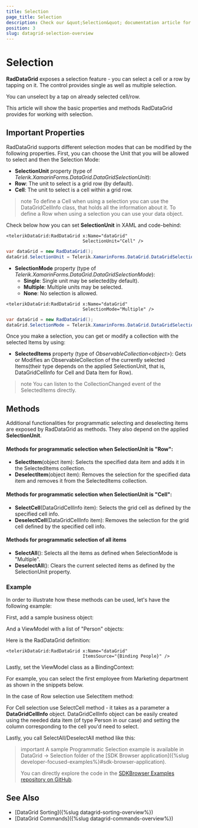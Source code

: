 ```yaml
---
title: Selection
page_title: Selection
description: Check our &quot;Selection&quot; documentation article for Telerik DataGrid for Xamarin control.
position: 3
slug: datagrid-selection-overview
---
```


# Selection #

**RadDataGrid** exposes a selection feature - you can select a cell or a row by tapping on it. The control provides single as well as multiple selection.

You can unselect by a tap on already selected cell/row.

This article will show the basic properties and methods RadDataGrid provides for working with selection.

## Important Properties

RadDataGrid supports different selection modes that can be modified by the following properties. First, you can choose the Unit that you will be allowed to select and then the Selection Mode:

* **SelectionUnit** property (type of *Telerik.XamarinForms.DataGrid.DataGridSelectionUnit*):
 * **Row**: The unit to select is a grid row (by default).
 * **Cell**: The unit to select is a cell within a grid row.
 
>note To define a Cell when using a selection you can use the DataGridCellInfo class, that holds all the information about it. To define a Row when using a selection you can use your data object.

Check below how you can set **SelectionUnit** in XAML and code-behind:

```XAML
<telerikDataGrid:RadDataGrid x:Name="dataGrid"
							 SelectionUnit="Cell" />
```
```C#
var dataGrid = new RadDataGrid();
dataGrid.SelectionUnit = Telerik.XamarinForms.DataGrid.DataGridSelectionUnit.Cell;
```

* **SelectionMode** property (type of *Telerik.XamarinForms.DataGrid.DataGridSelectionMode*):
  * **Single**: Single unit may be selected(by default).
  * **Multiple**: Multiple units may be selected.
  * **None**: No selection is allowed.
  
```XAML
<telerikDataGrid:RadDataGrid x:Name="dataGrid"
							 SelectionMode="Multiple" />
```
```C#
var dataGrid = new RadDataGrid();
dataGrid.SelectionMode = Telerik.XamarinForms.DataGrid.DataGridSelectionMode.Multiple;
```
  
Once you make a selection, you can get or modify a collection with the selected Items by using:

* **SelectedItems** property (type of *ObservableCollection&lt;object&gt;*): Gets or Modifies an ObservableCollection of the currently selected Items(their type depends on the applied SelectionUnit, that is, DataGridCellInfo for Cell and Data Item for Row).

>note You can listen to the CollectionChanged event of the SelectedItems directly.

## Methods

Additional functionalities for programmatic selecting and deselecting items are exposed by RadDataGrid as methods. They also depend on the applied **SelectionUnit**.

#### Methods for programmatic selection when SelectionUnit is "Row":

* **SelectItem**(object item): Selects the specified data item and adds it in the SelectedItems collection.
* **DeselectItem**(object item): Removes the selection for the specified data item and removes it from the SelectedItems collection.

#### Methods for programmatic selection when SelectionUnit is "Cell":

* **SelectCell**(DataGridCellInfo item): Selects the grid cell as defined by the specified cell info.
* **DeselectCell**(DataGridCellInfo item): Removes the selection for the grid cell defined by the specified cell info.

#### Methods for programmatic selection of all items

* **SelectAll**(): Selects all the items as defined when SelectionMode is "Multiple".
* **DeselectAll**(): Clears the current selected items as defined by the SelectionUnit property.

### Example
In order to illustrate how these methods can be used, let's have the following example:

First, add a sample business object:

<snippet id='datagrid-selection-object' />

And a ViewModel with a list of "Person" objects:

<snippet id='datagrid-grouping-propertygroupdescriptor-viewmodel' />

Here is the RadDataGrid definition:

```XAML
<telerikDataGrid:RadDataGrid x:Name="dataGrid"
							 ItemsSource="{Binding People}" />
```

Lastly, set the ViewModel class as a BindingContext:

<snippet id='datagrid-selection-setvm' />

For example, you can select the first employee from Marketing department as shown in the snippets below.

In the case of Row selection use SelectItem method:

<snippet id='datagrid-selection-selectitem' />

For Cell selection use SelectCell method - it takes as a parameter a **DataGridCellInfo** object. DataGridCellInfo object can be easily created using the needed data item (of type Person in our case) and setting the column corresponding to the cell you'd need to select.

<snippet id='datagrid-selection-selectcell' />

Lastly, you call SelectAll/DeselectAll method like this:

<snippet id='datagrid-selection-selectall' />

>important A sample Programmatic Selection example is available in DataGrid -> Selection folder of the [SDK Browser application]({%slug developer-focused-examples%}#sdk-browser-application).
>
>You can directly explore the code in the [SDKBrowser Examples repository on GitHub](https://github.com/telerik/xamarin-forms-sdk/tree/master/XamarinSDK/SDKBrowser/SDKBrowser/Examples/DataGridControl/SelectionCategory/ProgrammaticSelectionExample).

## See Also

* [DataGrid Sorting]({%slug datagrid-sorting-overview%})
* [DataGrid Commands]({%slug datagrid-commands-overview%})